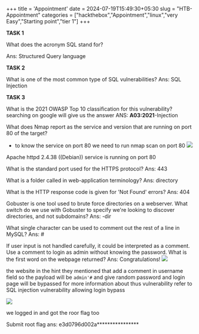 +++
title = 'Appointment'
date = 2024-07-19T15:49:30+05:30
slug = "HTB-Appointment"
categories = ["hackthebox","Appointment","linux","very Easy","Starting point","tier 1"]
+++



**TASK 1**

What does the acronym SQL stand for?

Ans: Structured Query language

**TASK 2**

What is one of the most common type of SQL vulnerabilities?
Ans: SQL Injection

**TASK 3**

What is the 2021 OWASP Top 10 classification for this vulnerability?
searching on google will give us the answer
ANS: **A03:2021**-Injection

What does Nmap report as the service and version that are running on port 80 of the target?
- to know the service on port 80 we need to run nmap scan on port 80 
![](https://drive.google.com/file/d/1qvfCjsr3bht4uEqGMwK0DDQ07_prHS27/view?usp=sharing)

Apache httpd 2.4.38 ((Debian)) service is running on port 80 

What is the standard port used for the HTTPS protocol?
Ans: 443

What is a folder called in web-application terminology?
Ans: directory

What is the HTTP response code is given for 'Not Found' errors?
Ans: 404

Gobuster is one tool used to brute force directories on a webserver. What switch do we use with Gobuster to specify we're looking to discover directories, and not subdomains?
Ans: -dir

What single character can be used to comment out the rest of a line in MySQL?
Ans: #

If user input is not handled carefully, it could be interpreted as a comment. Use a comment to login as admin without knowing the password. What is the first word on the webpage returned?
Ans: Congratulations!
![](https://drive.google.com/file/d/16DY2OInJuMK1yWwRXXCi7uZRNs583zxm/view?usp=sharing)

the website
	in the hint they mentioned that add a comment in username field so the payload will be 
	`admin'#` and give random password and login page will be bypassed 
	for more information about thus vulnerability refer to SQL injection vulnerability allowing login bypass

![](https://drive.google.com/file/d/1p1GgUSDNF_fyHGu9G25YUQKIHb0ZaWq9/view?usp=sharing)

we logged in and got the roor flag too

Submit root flag
ans: e3d0796d002a****************

